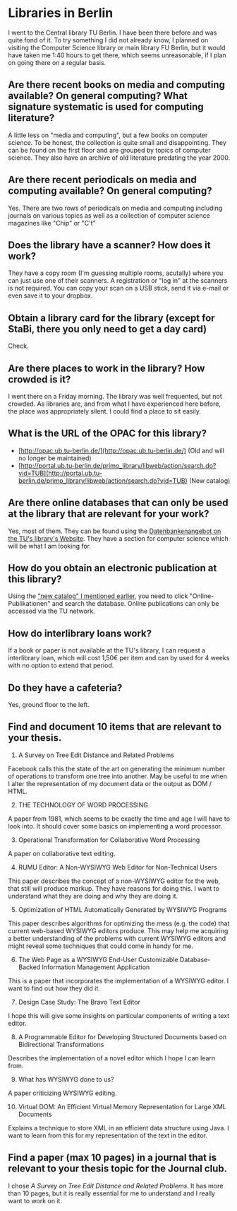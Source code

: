 # Libraries in Berlin

I went to the Central library TU Berlin. I have been there before and was quite fond of it. To try something I did not already know, I planned on visiting the Computer Science library or main library FU Berlin, but it would have taken me 1:40 hours to get there, which seems unreasonable, if I plan on going there on a regular basis.

## Are there recent books on media and computing available? On general computing? What signature systematic is used for computing literature?

A little less on "media and computing", but a few books on computer science. To be honest, the collection is quite small and disappointing. They can be found on the first floor and are grouped by topics of computer science. They also have an archive of old literature predating the year 2000.

## Are there recent periodicals on media and computing available? On general computing?

Yes. There are two rows of periodicals on media and computing including journals on various topics as well as a collection of computer science magazines like "Chip" or "C't"

## Does the library have a scanner? How does it work?

They have a copy room (I'm guessing multiple rooms, acutally) where you can just use one of their scanners.
A registration or "log in" at the scanners is not required. You can copy your scan on a USB stick, send it
via e-mail or even save it to your dropbox.

## Obtain a library card for the library (except for StaBi, there you only need to get a day card)

Check.

## Are there places to work in the library? How crowded is it?

I went there on a Friday morning. The library was well frequented, but not crowded. As libraries are, and from what I have experienced here before, the place was appropriately silent. I could find a place to sit easily.

## What is the URL of the OPAC for this library?

 * [http://opac.ub.tu-berlin.de/](http://opac.ub.tu-berlin.de/) (Old and will no longer be maintained)
 * [http://portal.ub.tu-berlin.de/primo_library/libweb/action/search.do?vid=TUB](http://portal.ub.tu-berlin.de/primo_library/libweb/action/search.do?vid=TUB) (New catalog)

## Are there online databases that can only be used at the library that are relevant for your work?

Yes, most of them. They can be found using the [Datenbankenangebot on the TU's library's Website](http://rzblx10.uni-regensburg.de/dbinfo/fachliste.php?bib_id=tubb&colors=255&ocolors=40&lett=l). They have a section for computer science which will be what I am looking for.

## How do you obtain an electronic publication at this library?

Using the ["new catalog" I  mentioned earlier](http://portal.ub.tu-berlin.de/), you need to click "Online-Publikationen" and search the database. Online publications can only be accessed via the TU network.

## How do interlibrary loans work?

If a book or paper is not available at the TU's library, I can request a interlibrary loan, which will cost 1,50€ per item and can by used for 4 weeks with no option to extend that period.

## Do they have a cafeteria?

Yes, ground floor to the left.

## Find and document 10 items that are relevant to your thesis.

 1. A Survey on Tree Edit Distance and Related Problems

 Facebook calls this the state of the art on generating the minimum number of operations to transform one tree into another. May be useful to me when I alter the representation of my document data or the output as DOM / HTML.

 2. THE TECHNOLOGY OF WORD PROCESSING

 A paper from 1981, which seems to be exactly the time and age I will have to look into. It should cover some basics on implementing a word processor.

 3. Operational Transformation for Collaborative Word Processing

 A paper on collaborative text editing.

 4. RUMU Editor: A Non-WYSIWYG Web Editor for Non-Technical Users

 This paper describes the concept of a non-WYSIWYG editor for the web, that still will produce markup. They have reasons for doing this. I want to understand what they are doing and why they are doing it.

 5. Optimization of HTML Automatically Generated by WYSIWYG Programs

 This paper describes algorithms for optimizing the mess (e.g. the code) that current web-based WYSIWYG editors produce. This may help me acquiring a better understanding of the problems with current WYSIWYG editors and might reveal some techniques that could come in handy for me.

 6. The Web Page as a WYSIWYG End-User Customizable Database-Backed Information Management Application

 This is a paper that incorporates the implementation of a WYSIWYG editor. I want to find out how they did it.

 7. Design Case Study: The Bravo Text Editor

 I hope this will give some insights on particular components of writing a text editor.

 8. A Programmable Editor for Developing Structured Documents based on Bidirectional Transformations

 Describes the implementation of a novel editor which I hope I can learn from.

 9. What has WYSIWYG done to us?

 A paper criticizing WYSIWYG editing.

 10. Virtual DOM: An Efficient Virtual Memory Representation for Large XML Documents

 Explains a technique to store XML in an efficient data structure using Java. I want to learn from this for my representation of the text in the editor.

## Find a paper (max 10 pages) in a journal that is relevant to your thesis topic for the Journal club.

I chose *A Survey on Tree Edit Distance and Related Problems*. It has more than 10 pages, but it is really essential for me to understand and I really want to work on it.
